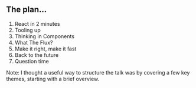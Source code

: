 ## The plan...
1. React in 2 minutes
2. Tooling up
3. Thinking in Components
4. What The Flux?
5. Make it right, make it fast
7. Back to the future
8. Question time

Note:
I thought a useful way to structure the talk was by covering a few key themes, starting with a brief overview.
  
